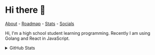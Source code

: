 # Hi there 👋

[About](./ABOUT.md) - [Roadmap](./ROADMAP.md) - [Stats](./stats/) -
[Socials](./ABOUT.md#socials)

Hi, I'm a high school student learning programming. Recently I am using Golang
and React in JavaScript.

<details>

<summary>GitHub Stats</summary>

<p align = "center">
  <img src = "https://github-readme-stats.vercel.app/api?username=UltiRequiem&show_icons=true&theme=bear" width = 400>
  <img src = "https://github-readme-streak-stats.herokuapp.com?user=UltiRequiem&theme=dark&hide_border=true" width = 400>
</p>

</details>
